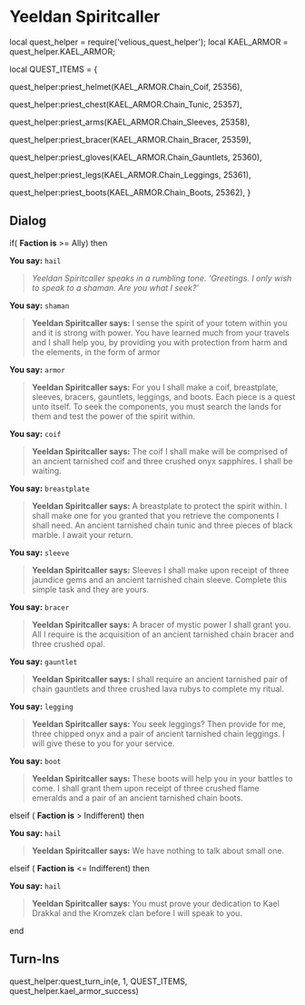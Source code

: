 # Yeeldan Spiritcaller


local quest_helper = require('velious_quest_helper');
local KAEL_ARMOR = quest_helper.KAEL_ARMOR;

local QUEST_ITEMS = {

quest_helper:priest_helmet(KAEL_ARMOR.Chain_Coif, 25356), 

quest_helper:priest_chest(KAEL_ARMOR.Chain_Tunic, 25357), 

quest_helper:priest_arms(KAEL_ARMOR.Chain_Sleeves, 25358), 

quest_helper:priest_bracer(KAEL_ARMOR.Chain_Bracer, 25359), 

quest_helper:priest_gloves(KAEL_ARMOR.Chain_Gauntlets, 25360), 

quest_helper:priest_legs(KAEL_ARMOR.Chain_Leggings, 25361), 

quest_helper:priest_boots(KAEL_ARMOR.Chain_Boots, 25362), 
}

## Dialog

if( **Faction is** >= Ally) then 


**You say:** `hail`




>*Yeeldan Spiritcaller speaks in a rumbling tone. 'Greetings. I only wish to speak to a shaman. Are you what I seek?'*


**You say:** `shaman`




>**Yeeldan Spiritcaller says:** I sense the spirit of your totem within you and it is strong with power. You have learned much from your travels and I shall help you, by providing you with protection from harm and the elements, in the form of armor


**You say:** `armor`




>**Yeeldan Spiritcaller says:** For you I shall make a coif, breastplate, sleeves, bracers, gauntlets, leggings, and boots. Each piece is a quest unto itself. To seek the components, you must search the lands for them and test the power of the spirit within.


**You say:** `coif`




>**Yeeldan Spiritcaller says:** The coif I shall make will be comprised of an ancient tarnished coif and three crushed onyx sapphires. I shall be waiting.


**You say:** `breastplate`




>**Yeeldan Spiritcaller says:** A breastplate to protect the spirit within. I shall make one for you granted that you retrieve the components I shall need. An ancient tarnished chain tunic and three pieces of black marble. I await your return.


**You say:** `sleeve`




>**Yeeldan Spiritcaller says:** Sleeves I shall make upon receipt of three jaundice gems and an ancient tarnished chain sleeve. Complete this simple task and they are yours.


**You say:** `bracer`




>**Yeeldan Spiritcaller says:** A bracer of mystic power I shall grant you. All I require is the acquisition of an ancient tarnished chain bracer and three crushed opal.


**You say:** `gauntlet`




>**Yeeldan Spiritcaller says:** I shall require an ancient tarnished pair of chain gauntlets and three crushed lava rubys to complete my ritual.


**You say:** `legging`




>**Yeeldan Spiritcaller says:** You seek leggings? Then provide for me, three chipped onyx and a pair of ancient tarnished chain leggings. I will give these to you for your service.


**You say:** `boot`




>**Yeeldan Spiritcaller says:** These boots will help you in your battles to come. I shall grant them upon receipt of three crushed flame emeralds and a pair of an ancient tarnished chain boots.


elseif ( **Faction is** > Indifferent) then 


**You say:** `hail`




>**Yeeldan Spiritcaller says:** We have nothing to talk about small one.


elseif ( **Faction is** <= Indifferent) then


**You say:** `hail`




>**Yeeldan Spiritcaller says:** You must prove your dedication to Kael Drakkal and the Kromzek clan before I will speak to you.

end

## Turn-Ins

quest_helper:quest_turn_in(e, 1, QUEST_ITEMS, quest_helper.kael_armor_success) 